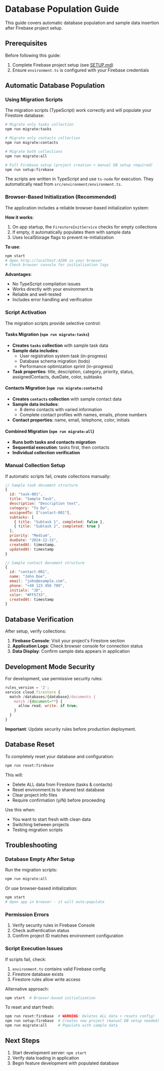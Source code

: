 # Database Population Guide

This guide covers automatic database population and sample data insertion after Firebase project setup.

## Prerequisites

Before following this guide:
1. Complete Firebase project setup (see [SETUP.md](SETUP.md))
2. Ensure `environment.ts` is configured with your Firebase credentials

## Automatic Database Population

### Using Migration Scripts

The migration scripts (TypeScript) work correctly and will populate your Firestore database:

```bash
# Migrate only tasks collection
npm run migrate:tasks

# Migrate only contacts collection
npm run migrate:contacts

# Migrate both collections
npm run migrate:all

# Full Firebase setup (project creation + manual DB setup required)
npm run setup:firebase
```

The scripts are written in TypeScript and use `ts-node` for execution. They automatically read from `src/environment/environment.ts`.

### Browser-Based Initialization (Recommended)

The application includes a reliable browser-based initialization system:

**How it works**:
1. On app startup, the `FirestoreInitService` checks for empty collections
2. If empty, it automatically populates them with sample data
3. Uses localStorage flags to prevent re-initialization

**To use**:
```bash
npm start
# Open http://localhost:4200 in your browser
# Check browser console for initialization logs
```

**Advantages**:
- No TypeScript compilation issues
- Works directly with your environment.ts
- Reliable and well-tested
- Includes error handling and verification

### Script Activation

The migration scripts provide selective control:

#### Tasks Migration (`npm run migrate:tasks`)
- **Creates `tasks` collection** with sample task data
- **Sample data includes**:
  - User registration system task (in-progress)
  - Database schema migration (todo)
  - Performance optimization sprint (in-progress)
- **Task properties**: title, description, category, priority, status, assignedContacts, dueDate, color, subtasks

#### Contacts Migration (`npm run migrate:contacts`)
- **Creates `contacts` collection** with sample contact data
- **Sample data includes**:
  - 8 demo contacts with varied information
  - Complete contact profiles with names, emails, phone numbers
- **Contact properties**: name, email, telephone, color, initials

#### Combined Migration (`npm run migrate:all`)
- **Runs both tasks and contacts migration**
- **Sequential execution**: tasks first, then contacts
- **Individual collection verification**

### Manual Collection Setup

If automatic scripts fail, create collections manually:

```javascript
// Sample task document structure
{
  id: "task-001",
  title: "Sample Task",
  description: "Description text",
  category: "To Do",
  assignedTo: ["contact-001"],
  subtasks: [
    { title: "Subtask 1", completed: false },
    { title: "Subtask 2", completed: true }
  ],
  priority: "Medium",
  dueDate: "2024-12-31",
  createdAt: timestamp,
  updatedAt: timestamp
}
```

```javascript
// Sample contact document structure
{
  id: "contact-001",
  name: "John Doe",
  email: "john@example.com",
  phone: "+49 123 456 789",
  initials: "JD",
  color: "#FF5733",
  createdAt: timestamp
}
```

## Database Verification

After setup, verify collections:

1. **Firebase Console**: Visit your project's Firestore section
2. **Application Logs**: Check browser console for connection status
3. **Data Display**: Confirm sample data appears in application

## Development Mode Security

For development, use permissive security rules:

```javascript
rules_version = '2';
service cloud.firestore {
  match /databases/{database}/documents {
    match /{document=**} {
      allow read, write: if true;
    }
  }
}
```

**Important**: Update security rules before production deployment.

## Database Reset

To completely reset your database and configuration:

```bash
npm run reset:firebase
```

This will:
- Delete ALL data from Firestore (tasks & contacts)
- Reset environment.ts to shared test database
- Clear project info files
- Require confirmation (y/N) before proceeding

Use this when:
- You want to start fresh with clean data
- Switching between projects
- Testing migration scripts

## Troubleshooting

### Database Empty After Setup

Run the migration scripts:
```bash
npm run migrate:all
```

Or use browser-based initialization:
```bash
npm start
# Open app in browser - it will auto-populate
```

### Permission Errors

1. Verify security rules in Firebase Console
2. Check authentication status
3. Confirm project ID matches environment configuration

### Script Execution Issues

If scripts fail, check:
1. `environment.ts` contains valid Firebase config
2. Firestore database exists
3. Firestore rules allow write access

Alternative approach:
```bash
npm start  # Browser-based initialization
```

To reset and start fresh:
```bash
npm run reset:firebase  # WARNING: Deletes ALL data + resets config!
npm run setup:firebase  # Creates new project (manual DB setup needed)
npm run migrate:all     # Populate with sample data
```

## Next Steps

1. Start development server: `npm start`
2. Verify data loading in application
3. Begin feature development with populated database